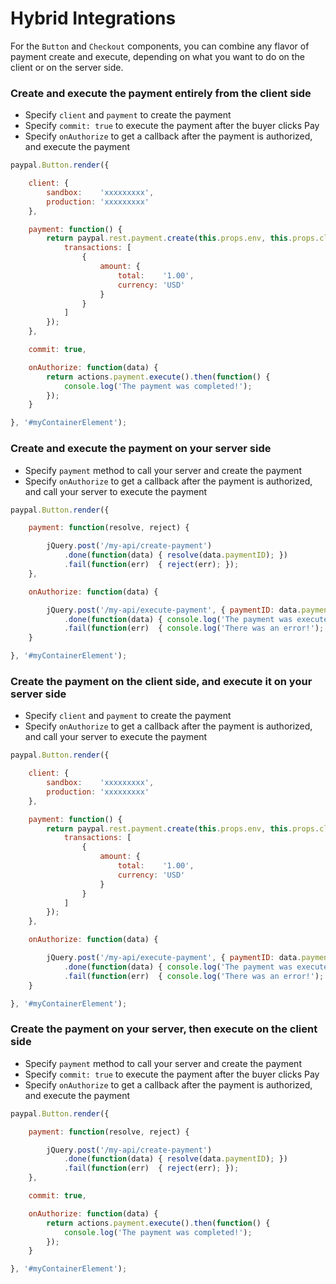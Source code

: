 # Hybrid Integrations

For the `Button` and `Checkout` components, you can combine any flavor of payment create and execute, depending on what
you want to do on the client or on the server side.

### Create and execute the payment entirely from the client side

- Specify `client` and `payment` to create the payment
- Specify `commit: true` to execute the payment after the buyer clicks Pay
- Specify `onAuthorize` to get a callback after the payment is authorized, and execute the payment

```javascript
paypal.Button.render({

	client: {
		sandbox:    'xxxxxxxxx',
		production: 'xxxxxxxxx'
	},

	payment: function() {
		return paypal.rest.payment.create(this.props.env, this.props.client, {
			transactions: [
				{
					amount: {
						total:    '1.00',
						currency: 'USD'
					}
				}
			]
		});
	},

	commit: true,

	onAuthorize: function(data) {
		return actions.payment.execute().then(function() {
			console.log('The payment was completed!');
		});
	}

}, '#myContainerElement');
```

### Create and execute the payment on your server side

- Specify `payment` method to call your server and create the payment
- Specify `onAuthorize` to get a callback after the payment is authorized, and call your server to execute the payment

```javascript
paypal.Button.render({

	payment: function(resolve, reject) {

		jQuery.post('/my-api/create-payment')
			.done(function(data) { resolve(data.paymentID); })
			.fail(function(err)  { reject(err); });
	},

	onAuthorize: function(data) {

		jQuery.post('/my-api/execute-payment', { paymentID: data.paymentID, payerID: data.payerID });
			.done(function(data) { console.log('The payment was executed!'); })
			.fail(function(err)  { console.log('There was an error!');  });
	}

}, '#myContainerElement');
```

### Create the payment on the client side, and execute it on your server side

- Specify `client` and `payment` to create the payment
- Specify `onAuthorize` to get a callback after the payment is authorized, and call your server to execute the payment

```javascript
paypal.Button.render({

	client: {
		sandbox:    'xxxxxxxxx',
		production: 'xxxxxxxxx'
	},

	payment: function() {
		return paypal.rest.payment.create(this.props.env, this.props.client, {
			transactions: [
				{
					amount: {
						total:    '1.00',
						currency: 'USD'
					}
				}
			]
		});
	},

	onAuthorize: function(data) {

		jQuery.post('/my-api/execute-payment', { paymentID: data.paymentID, payerID: data.payerID });
			.done(function(data) { console.log('The payment was executed!'); })
			.fail(function(err)  { console.log('There was an error!');  });
	}

}, '#myContainerElement');
```

### Create the payment on your server, then execute on the client side

- Specify `payment` method to call your server and create the payment
- Specify `commit: true` to execute the payment after the buyer clicks Pay
- Specify `onAuthorize` to get a callback after the payment is authorized, and execute the payment

```javascript
paypal.Button.render({

	payment: function(resolve, reject) {

		jQuery.post('/my-api/create-payment')
			.done(function(data) { resolve(data.paymentID); })
			.fail(function(err)  { reject(err); });
	},

	commit: true,

	onAuthorize: function(data) {
		return actions.payment.execute().then(function() {
			console.log('The payment was completed!');
		});
	}

}, '#myContainerElement');
```
